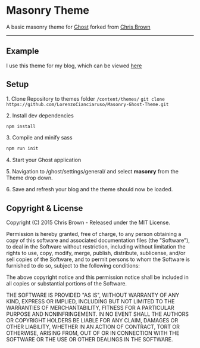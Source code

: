 # Masonry Theme

A basic masonry theme for [Ghost](https://ghost.org) forked from [Chris Brown](https://github.com/chris-brown)

---

## Example

I use this theme for my blog, which can be viewed [here](http://ec2-52-56-89-226.eu-west-2.compute.amazonaws.com/)

## Setup

1\. Clone Repository to themes folder ``` /content/themes/ ```
``` git clone https://github.com/LorenzoCianciaruso/Masonry-Ghost-Theme.git ```

2\. Install dev dependencies
```javascript
npm install
```

3\. Compile and minify sass
```javascript
npm run init
```

4\. Start your Ghost application

5\. Navigation to /ghost/settings/general/ and select **masonry** from the Theme drop down.

6\. Save and refresh your blog and the theme should now be loaded.

## Copyright & License

Copyright (C) 2015 Chris Brown - Released under the MIT License.

Permission is hereby granted, free of charge, to any person obtaining a copy of this software and associated documentation files (the "Software"), to deal in the Software without restriction, including without limitation the rights to use, copy, modify, merge, publish, distribute, sublicense, and/or sell copies of the Software, and to permit persons to whom the Software is furnished to do so, subject to the following conditions:

The above copyright notice and this permission notice shall be included in all copies or substantial portions of the Software.

THE SOFTWARE IS PROVIDED "AS IS", WITHOUT WARRANTY OF ANY KIND, EXPRESS OR IMPLIED, INCLUDING BUT NOT LIMITED TO THE WARRANTIES OF MERCHANTABILITY, FITNESS FOR A PARTICULAR PURPOSE AND NONINFRINGEMENT. IN NO EVENT SHALL THE AUTHORS OR COPYRIGHT HOLDERS BE LIABLE FOR ANY CLAIM, DAMAGES OR OTHER LIABILITY, WHETHER IN AN ACTION OF CONTRACT, TORT OR OTHERWISE, ARISING FROM, OUT OF OR IN CONNECTION WITH THE SOFTWARE OR THE USE OR OTHER DEALINGS IN THE SOFTWARE.
